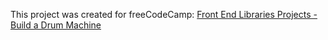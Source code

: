 This project was created for freeCodeCamp: [Front End Libraries Projects - Build a Drum Machine](https://learn.freecodecamp.org/front-end-libraries/front-end-libraries-projects/build-a-drum-machine)
